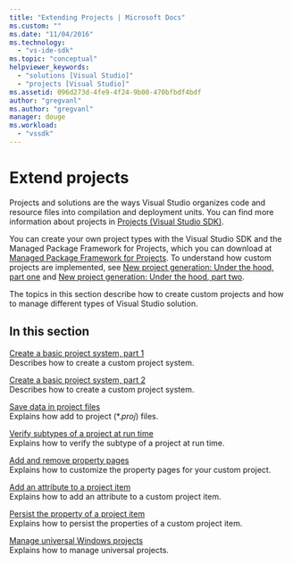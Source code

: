 ```yaml
---
title: "Extending Projects | Microsoft Docs"
ms.custom: ""
ms.date: "11/04/2016"
ms.technology: 
  - "vs-ide-sdk"
ms.topic: "conceptual"
helpviewer_keywords: 
  - "solutions [Visual Studio]"
  - "projects [Visual Studio]"
ms.assetid: 096d273d-4fe9-4f24-9b00-470bfbdf4bdf
author: "gregvanl"
ms.author: "gregvanl"
manager: douge
ms.workload: 
  - "vssdk"
---
```

# Extend projects
Projects and solutions are the ways Visual Studio organizes code and resource files into compilation and deployment units. You can find more information about projects in [Projects (Visual Studio SDK)](../extensibility/extending-projects.md).  
  
 You can create your own project types with the Visual Studio SDK and the Managed Package Framework for Projects, which you can download at [Managed Package Framework for Projects](https://github.com/tunnelvisionlabs/MPFProj10). To understand how custom projects are implemented, see [New project generation: Under the hood, part one](../extensibility/internals/new-project-generation-under-the-hood-part-one.md) and [New project generation: Under the hood, part two](../extensibility/internals/new-project-generation-under-the-hood-part-two.md).  
  
 The topics in this section describe how to create custom projects and how to manage different types of Visual Studio solution.  
  
## In this section  
 [Create a basic project system, part 1](../extensibility/creating-a-basic-project-system-part-1.md)  
 Describes how to create a custom project system.  
  
 [Create a basic project system, part 2](../extensibility/creating-a-basic-project-system-part-2.md)  
 Describes how to create a custom project system.  
  
 [Save data in project files](../extensibility/saving-data-in-project-files.md)  
 Explains how add to project (*.*proj*) files.  
  
 [Verify subtypes of a project at run time](../extensibility/verifying-subtypes-of-a-project-at-run-time.md)  
 Explains how to verify the subtype of a project at run time.  
  
 [Add and remove property pages](../extensibility/adding-and-removing-property-pages.md)  
 Explains how to customize the property pages for your custom project.  
  
 [Add an attribute to a project item](../extensibility/adding-an-attribute-to-a-project-item.md)  
 Explains how to add an attribute to a custom project item.  
  
 [Persist the property of a project item](../extensibility/persisting-the-property-of-a-project-item.md)  
 Explains how to persist the properties of a custom project item.  
  
 [Manage universal Windows projects](../extensibility/managing-universal-windows-projects.md)  
 Explains how to manage universal projects.  